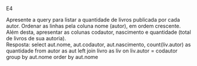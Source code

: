 E4

Apresente a query para listar a quantidade de livros publicada por cada autor. Ordenar as linhas pela coluna nome (autor), em ordem crescente. Além desta, apresentar as colunas codautor, nascimento e quantidade (total de livros de sua autoria).
<br>
Resposta: 
select aut.nome, aut.codautor, aut.nascimento, count(liv.autor) as quantidade
from autor as aut left join livro as liv
on liv.autor = codautor
group by aut.nome 
order by aut.nome